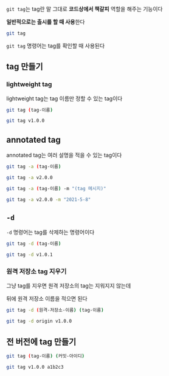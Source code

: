 `git tag`는 tag란 말 그대로 **코드상에서 책갈피** 역할을 해주는 기능이다

**일반적으로는 출시를 할 때 사용**한다

```Bash
git tag
```

`git tag` 명령어는 tag를 확인할 때 사용된다

## tag 만들기

### lightweight tag

lightweight tag는 tag 이름만 정할 수 있는 tag이다

```Bash
git tag (tag-이름)
```

```Bash
git tag v1.0.0
```

## annotated tag

annotated tag는 여러 설명을 적을 수 있는 tag이다

```Bash
git tag -a (tag-이름)
```

```Bash
git tag -a v2.0.0
```

```Bash
git tag -a (tag-이름) -m "(tag 메시지)"
```

```Bash
git tag -a v2.0.0 -m "2021-5-8"
```

## `-d`

`-d` 명령어는 tag를 삭제하는 명령어이다

```Bash
git tag -d (tag-이름)
```

```Bash
git tag -d v1.0.1
```

### 원격 저장소 tag 지우기

그냥 tag를 지우면 원격 저장소의 tag는 지워지지 않는데

뒤에 원격 저장소 이름을 적으면 된다

```Bash
git tag -d (원격-저장소-이름) (tag-이름)
```

```Bash
git tag -d origin v1.0.0
```

## 전 버전에 tag 만들기

```Bash
git tag (tag-이름) (커밋-아이디)
```

```Bash
git tag v1.0.0 a1b2c3
```